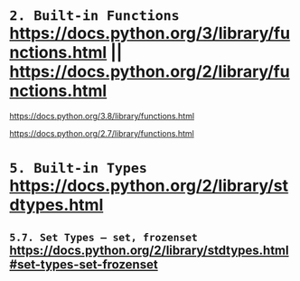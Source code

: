 
# `2. Built-in Functions` https://docs.python.org/3/library/functions.html || https://docs.python.org/2/library/functions.html

https://docs.python.org/3.8/library/functions.html

https://docs.python.org/2.7/library/functions.html

# `5. Built-in Types` https://docs.python.org/2/library/stdtypes.html

## `5.7. Set Types — set, frozenset` https://docs.python.org/2/library/stdtypes.html#set-types-set-frozenset
